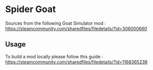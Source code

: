 # Spider Goat

Sources from the following Goat Simulator mod : https://steamcommunity.com/sharedfiles/filedetails/?id=306000660

## Usage

To build a mod locally please follow this guide : https://steamcommunity.com/sharedfiles/filedetails/?id=1168365238